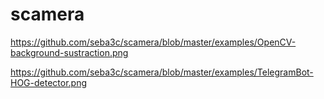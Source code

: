 # scamera

https://github.com/seba3c/scamera/blob/master/examples/OpenCV-background-sustraction.png

https://github.com/seba3c/scamera/blob/master/examples/TelegramBot-HOG-detector.png